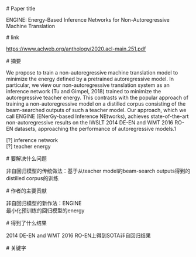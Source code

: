 # Paper title

ENGINE: Energy-Based Inference Networks for Non-Autoregressive Machine Translation

# link

https://www.aclweb.org/anthology/2020.acl-main.251.pdf

# 摘要

We propose to train a non-autoregressive machine translation model to minimize the energy defined by a pretrained autoregressive model. In particular, we view our non-autoregressive translation system as an inference network (Tu and Gimpel, 2018) trained to minimize the autoregressive teacher energy. This contrasts with the popular approach of training a non-autoregressive model on a distilled corpus consisting of the beam-searched outputs of such a teacher model. Our approach, which we call ENGINE (ENerGy-based Inference NEtworks), achieves state-of-the-art non-autoregressive results on the IWSLT 2014 DE-EN and WMT 2016 RO-EN datasets, approaching the performance of autoregressive models.1

[?] inference network  
[?] teacher energy  

# 要解决什么问题

非自回归模型的传统做法：基于从teacher model的beam-search outputs得到的distilled corpus的训练  

# 作者的主要贡献

非自回归模型的新作法：ENGINE  
最小化预训练的回归模型的energy  

# 得到了什么结果

2014 DE-EN and WMT 2016 RO-EN上得到SOTA非自回归结果  

# 关键字